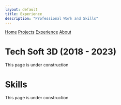 ```yaml
---
layout: default
title: Experience
description: "Professional Work and Skills"
---
```


<div class="navigation-container">
    <div class="navigation">
            <a href="../">Home</a>
            <a href="./projects.html">Projects</a>
            <a href="./experience.html">Experience</a>
            <a href="./pages/about.html">About</a>
    </div>
</div>

# Tech Soft 3D (2018 - 2023)
This page is under construction

# Skills
This page is under construction
